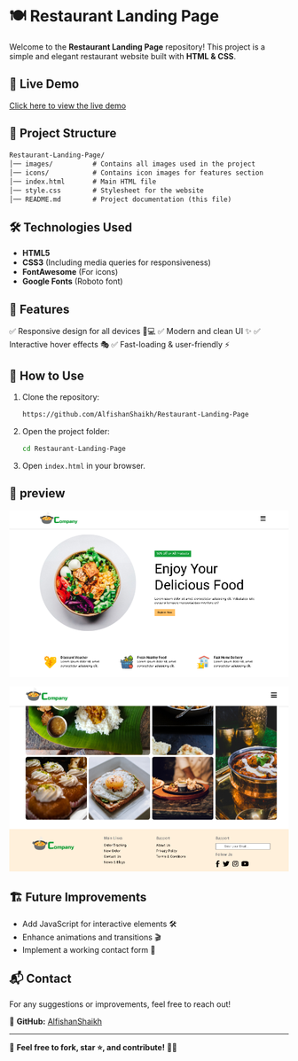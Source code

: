 # 🍽️ Restaurant Landing Page

Welcome to the **Restaurant Landing Page** repository! This project is a simple and elegant restaurant website built with **HTML & CSS**.

## 🔗 Live Demo
[Click here to view the live demo](https://alfishanshaikh.github.io/Restaurant-Landing-Page/) 

## 📂 Project Structure
```
Restaurant-Landing-Page/
│── images/          # Contains all images used in the project
│── icons/           # Contains icon images for features section
│── index.html       # Main HTML file
│── style.css        # Stylesheet for the website
│── README.md        # Project documentation (this file)
```

## 🛠️ Technologies Used
- **HTML5**
- **CSS3** (Including media queries for responsiveness)
- **FontAwesome** (For icons)
- **Google Fonts** (Roboto font)

## 🎨 Features
✅ Responsive design for all devices 📱💻
✅ Modern and clean UI ✨
✅ Interactive hover effects 🎭
✅ Fast-loading & user-friendly ⚡

## 🚀 How to Use
1. Clone the repository:
   ```sh
   https://github.com/AlfishanShaikh/Restaurant-Landing-Page
   ```
2. Open the project folder:
   ```sh
   cd Restaurant-Landing-Page
   ```
3. Open `index.html` in your browser.

## 📸 preview 

![screenshot 1](https://github.com/AlfishanShaikh/Restaurant-Landing-Page/blob/a6ced6585d5e36a3fb07981c68a5077a35e32e12/screenshot%201.png)

![screenshot 2](https://github.com/AlfishanShaikh/Restaurant-Landing-Page/blob/a6ced6585d5e36a3fb07981c68a5077a35e32e12/screenshot%202.png)

## 🏗️ Future Improvements
- Add JavaScript for interactive elements 🛠️
- Enhance animations and transitions 🎬
- Implement a working contact form 📩

## 📬 Contact
For any suggestions or improvements, feel free to reach out!

📌 **GitHub:** [AlfishanShaikh](https://github.com/AlfishanShaikh)

---
🔹 **Feel free to fork, star ⭐, and contribute!** 🍕🎉

